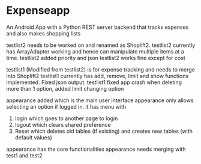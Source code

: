 # Expenseapp
An Android App with a Python REST server backend that tracks expenses and also makes shopping lists



testlist2 needs to be worked on and renamed as Shoplift2. 
testlist2 currently has ArrayAdapter working and hence can manipulate multiple items at a time.
testlist2 added priority and json
testlist2 works fine except for cost

testlist1 (Modified from testlist2) is for expense tracking and needs to merge into Shoplift2
testlist1 currently has add, remove, limit and show functions implemented. Fixed json output.
testlist1 fixed app crash when deleting more than 1 option, added limit changing option


appearance added which is the main user interface
appearance only allows selecting an option if logged in. it has menu with
1. login which goes to another page to login
2. logout which clears shared preference
3. Reset which deletes old tables (if existing) and creates new tables (with default values)

appearance has the core functionalities
appearance needs merging with test1 and test2